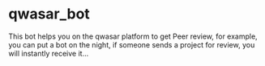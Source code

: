 # qwasar_bot

This bot helps you on the qwasar platform to get Peer review, for example, you can put a bot on the night, if someone sends a project for review, you will instantly receive it...
